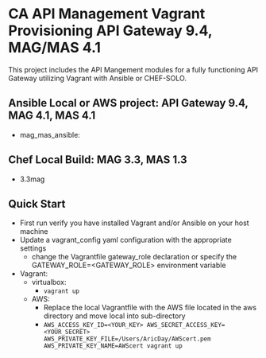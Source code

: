CA API Management Vagrant Provisioning API Gateway 9.4, MAG/MAS 4.1
================================

This project includes the API Mangement modules for a fully functioning API Gateway utilizing Vagrant with Ansible or CHEF-SOLO. 


Ansible Local or AWS project: API Gateway 9.4, MAG 4.1, MAS 4.1
-------------------------
* mag_mas_ansible: 


Chef Local Build: MAG 3.3, MAS 1.3
-------------------------
* 3.3mag

Quick Start
-------------------------

* First run verify you have installed Vagrant and/or Ansible on your host machine
* Update a vagrant_config yaml configuration with the appropriate settings
    * change the Vagrantfile gateway_role declaration or specify the GATEWAY_ROLE=<GATEWAY_ROLE> environment variable
* Vagrant:
    * virtualbox:
        * `vagrant up`
    * AWS:
        * Replace the local Vagrantfile with the AWS file located in the aws directory and move local into sub-directory
        * `AWS_ACCESS_KEY_ID=<YOUR_KEY> AWS_SECRET_ACCESS_KEY=<YOUR_SECRET> AWS_PRIVATE_KEY_FILE=/Users/AricDay/AWScert.pem AWS_PRIVATE_KEY_NAME=AWScert vagrant up`